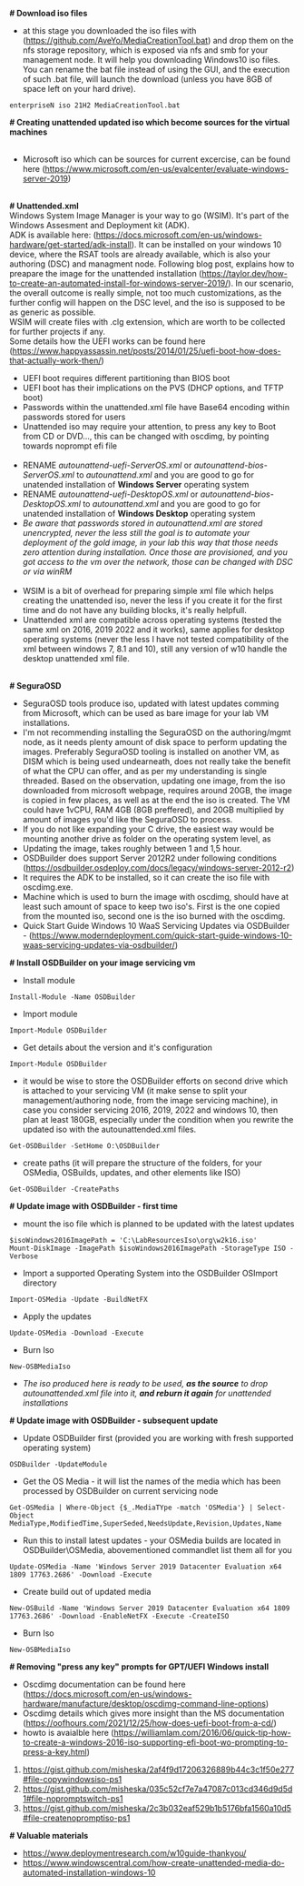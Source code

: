 **# Download iso files**<br>
+ at this stage you downloaded the iso files with (https://github.com/AveYo/MediaCreationTool.bat) and drop them on the nfs storage repository, which is exposed via nfs and smb for your management node. It will help you downloading Windows10 iso files. You can rename the bat file instead of using the GUI, and the execution of such .bat file, will launch the download (unless you have 8GB of space left on your hard drive).
```
enterpriseN iso 21H2 MediaCreationTool.bat
```

**# Creating unattended updated iso which become sources for the virtual machines**<br><br>
+ Microsoft iso which can be sources for current excercise, can be found here (https://www.microsoft.com/en-us/evalcenter/evaluate-windows-server-2019)<br><br>

**# Unattended.xml**<br>
Windows System Image Manager is your way to go (WSIM). It's part of the Windows Assesment and Deployment kit (ADK).<br>
ADK is available here: (https://docs.microsoft.com/en-us/windows-hardware/get-started/adk-install). It can be installed on your windows 10 device, where the RSAT tools are already available, which is also your authoring (DSC) and managment node. Following blog post, explains how to preapare the image for the unattended installation (https://taylor.dev/how-to-create-an-automated-install-for-windows-server-2019/). In our scenario, the overall outcome is really simple, not too much customizations, as the further config will happen on the DSC level, and the iso is supposed to be as generic as possible.<br>
WSIM will create files with .clg extension, which are worth to be collected for further projects if any.<br>
Some details how the UEFI works can be found here (https://www.happyassassin.net/posts/2014/01/25/uefi-boot-how-does-that-actually-work-then/)
+ UEFI boot requires different partitioning than BIOS boot<br>
+ UEFI boot has their implications on the PVS (DHCP options, and TFTP boot)<br>
+ Passwords within the unattended.xml file have Base64 encoding within passwords stored for users<br>
+ Unattended iso may require your attention, to press any key to Boot from CD or DVD..., this can be changed with oscdimg, by pointing towards noprompt efi file<br><br>
+ RENAME *autounattend-uefi-ServerOS.xml* or *autounattend-bios-ServerOS.xml* to *autounattend.xml* and you are good to go for unatended installation of **Windows Server** operating system
+ RENAME *autounattend-uefi-DesktopOS.xml* or *autounattend-bios-DesktopOS.xml* to *autounattend.xml* and you are good to go for unatended installation of **Windows Desktop** operating system
+ *Be aware that passwords stored in autounattend.xml are stored unencrypted, never the less still the goal is to automate your deployment of the gold image, in your lab this way that those needs zero attention during installation. Once those are provisioned, and you got access to the vm over the network, those can be changed with DSC or via winRM*<br><br>
+ WSIM is a bit of overhead for preparing simple xml file which helps creating the unattended iso, never the less if you create it for the first time and do not have any building blocks, it's really helpfull.
+ Unattended xml are compatible across operating systems (tested the same xml on 2016, 2019 2022 and it works), same applies for desktop operating systems (never the less I have not tested compatibility of the xml between windows 7, 8.1 and 10), still any version of w10 handle the desktop unattended xml file.<br><br>

**# SeguraOSD**<br>
+ SeguraOSD tools produce iso, updated with latest updates comming from Microsoft, which can be used as bare image for your lab VM installations.
+ I'm not recommending installing the SeguraOSD on the authoring/mgmt node, as it needs plenty amount of disk space to perform updating the images. Preferably SeguraOSD tooling is installed on another VM, as DISM which is being used undearneath, does not really take the benefit of what the CPU can offer, and as per my understanding is single threaded. Based on the observation, updating one image, from the iso downloaded from microsoft webpage, requires around 20GB, the image is copied in few places, as well as at the end the iso is created. The VM could have 1vCPU, RAM 4GB (8GB preffered), and 20GB multiplied by amount of images you'd like the SeguraOSD to process.
+ If you do not like expanding your C drive, the easiest way would be mounting another drive as folder on the operating system level, as 
+ Updating the image, takes roughly between 1 and 1,5 hour.
+ OSDBuilder does support Server 2012R2 under following conditions (https://osdbuilder.osdeploy.com/docs/legacy/windows-server-2012-r2)
+ It requires the ADK to be installed, so it can create the iso file with oscdimg.exe.
+ Machine which is used to burn the image with oscdimg, should have at least such amount of space to keep two iso's. First is the one copied from the mounted iso, second one is the iso burned with the oscdimg.
+ Quick Start Guide Windows 10 WaaS Servicing Updates via OSDBuilder - (https://www.moderndeployment.com/quick-start-guide-windows-10-waas-servicing-updates-via-osdbuilder/)<br>

**# Install OSDBuilder on your image servicing vm**
+ Install module
```
Install-Module -Name OSDBuilder
```
+ Import module
```
Import-Module OSDBuilder
```
+ Get details about the version and it's configuration
```
Import-Module OSDBuilder
```
+ it would be wise to store the OSDBuilder efforts on second drive which is attached to your servicing VM (it make sense to split your management/authoring node, from the image servicing machine), in case you consider servicing 2016, 2019, 2022 and windows 10, then plan at least 180GB, especially under the condition when you rewrite the updated iso with the autounattended.xml files.
```
Get-OSDBuilder -SetHome O:\OSDBuilder
```
+ create paths (it will prepare the structure of the folders, for your OSMedia, OSBuilds, updates, and other elements like ISO)
```
Get-OSDBuilder -CreatePaths
```
**# Update image with OSDBuilder - first time**
+ mount the iso file which is planned to be updated with the latest updates
```
$isoWindows2016ImagePath = 'C:\LabResourcesIso\org\w2k16.iso'
Mount-DiskImage -ImagePath $isoWindows2016ImagePath -StorageType ISO -Verbose
```
+ Import a supported Operating System into the OSDBuilder OSImport directory
```
Import-OSMedia -Update -BuildNetFX
```
+ Apply the updates
```
Update-OSMedia -Download -Execute
```
+ Burn Iso
```
New-OSBMediaIso
```
+ *The iso produced here is ready to be used, **as the source** to drop autounattended.xml file into it, **and reburn it again** for unattended installations*

**# Update image with OSDBuilder - subsequent update**
+ Update OSDBuilder first (provided you are working with fresh supported operating system)
```
OSDBuilder -UpdateModule
```
+ Get the OS Media - it will list the names of the media which has been processed by OSDBuilder on current servicing node
```
Get-OSMedia | Where-Object {$_.MediaTYpe -match 'OSMedia'} | Select-Object MediaType,ModifiedTime,SuperSeded,NeedsUpdate,Revision,Updates,Name
```
+ Run this to install latest updates - your OSMedia builds are located in OSDBuilder\OSMedia, abovementioned commandlet list them all for you
```
Update-OSMedia -Name 'Windows Server 2019 Datacenter Evaluation x64 1809 17763.2686' -Download -Execute
```
+ Create build out of updated media
```
New-OSBuild -Name 'Windows Server 2019 Datacenter Evaluation x64 1809 17763.2686' -Download -EnableNetFX -Execute -CreateISO
```
+ Burn Iso
```
New-OSBMediaIso
```

**# Removing "press any key" prompts for GPT/UEFI Windows install**<br>
+ Oscdimg documentation can be found here (https://docs.microsoft.com/en-us/windows-hardware/manufacture/desktop/oscdimg-command-line-options)<br>
+ Oscdimg details which gives more insight than the MS documentation (https://oofhours.com/2021/12/25/how-does-uefi-boot-from-a-cd/)<br>
+ howto is avaialble here (https://williamlam.com/2016/06/quick-tip-how-to-create-a-windows-2016-iso-supporting-efi-boot-wo-prompting-to-press-a-key.html)<br>

1. https://gist.github.com/misheska/2af4f9d17206326889b44c3c1f50e277#file-copywindowsiso-ps1<br>
2. https://gist.github.com/misheska/035c52cf7e7a47087c013cd346d9d5d1#file-nopromptswitch-ps1<br>
3. https://gist.github.com/misheska/2c3b032eaf529b1b5176bfa1560a10d5#file-createnopromptiso-ps1<br>

**# Valuable materials**<br>
+ https://www.deploymentresearch.com/w10guide-thankyou/<br>
+ https://www.windowscentral.com/how-create-unattended-media-do-automated-installation-windows-10<br><br>
